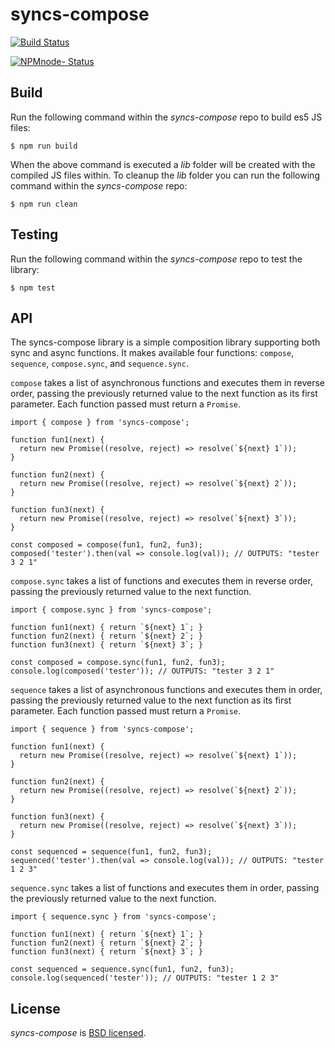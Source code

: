 # syncs-compose

[![Build Status](https://api.travis-ci.org/mbrio/node-syncs-compose.svg?branch=master)](https://travis-ci.org/mbrio/node-syncs-compose)

[![NPMnode- Status](https://nodei.co/npm/node-syncs-compose.png?downloads=true)](https://npmjs.org/package/node-syncs-compose)

## Build

Run the following command within the *syncs-compose* repo to build es5 JS files:

```
$ npm run build
```

When the above command is executed a *lib* folder will be created with the
compiled JS files within. To cleanup the *lib* folder you can run the following
command within the *syncs-compose* repo:

```
$ npm run clean
```

## Testing

Run the following command within the *syncs-compose* repo to test the library:

```
$ npm test
```

## API

The syncs-compose library is a simple composition library supporting both sync
and async functions. It makes available four functions: `compose`, `sequence`,
`compose.sync`, and `sequence.sync`.

`compose` takes a list of asynchronous functions and executes them in reverse
order, passing the previously returned value to the next function as its first
parameter. Each function passed must return a `Promise`.

```
import { compose } from 'syncs-compose';

function fun1(next) {
  return new Promise((resolve, reject) => resolve(`${next} 1`));
}

function fun2(next) {
  return new Promise((resolve, reject) => resolve(`${next} 2`));
}

function fun3(next) {
  return new Promise((resolve, reject) => resolve(`${next} 3`));
}

const composed = compose(fun1, fun2, fun3);
composed('tester').then(val => console.log(val)); // OUTPUTS: "tester 3 2 1"
```

`compose.sync` takes a list of functions and executes them in reverse order,
passing the previously returned value to the next function.

```
import { compose.sync } from 'syncs-compose';

function fun1(next) { return `${next} 1`; }
function fun2(next) { return `${next} 2`; }
function fun3(next) { return `${next} 3`; }

const composed = compose.sync(fun1, fun2, fun3);
console.log(composed('tester')); // OUTPUTS: "tester 3 2 1"
```

`sequence` takes a list of asynchronous functions and executes them in order,
passing the previously returned value to the next function as its first
parameter. Each function passed must return a `Promise`.

```
import { sequence } from 'syncs-compose';

function fun1(next) {
  return new Promise((resolve, reject) => resolve(`${next} 1`));
}

function fun2(next) {
  return new Promise((resolve, reject) => resolve(`${next} 2`));
}

function fun3(next) {
  return new Promise((resolve, reject) => resolve(`${next} 3`));
}

const sequenced = sequence(fun1, fun2, fun3);
sequenced('tester').then(val => console.log(val)); // OUTPUTS: "tester 1 2 3"
```

`sequence.sync` takes a list of functions and executes them in order, passing
the previously returned value to the next function.

```
import { sequence.sync } from 'syncs-compose';

function fun1(next) { return `${next} 1`; }
function fun2(next) { return `${next} 2`; }
function fun3(next) { return `${next} 3`; }

const sequenced = sequence.sync(fun1, fun2, fun3);
console.log(sequenced('tester')); // OUTPUTS: "tester 1 2 3"
```

## License

*syncs-compose* is [BSD licensed](./LICENSE).

